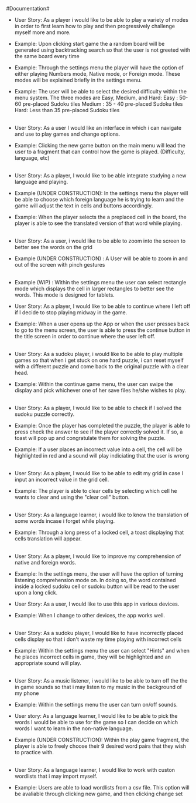 #Documentation#

- User Story: As a player i would like to be able to play a variety of modes in order to first learn how to play and then progressively challenge myself more and more.
- Example: Upon clicking start game the a random board will be generated using backtracking search so that the user is not greeted with the same board every time
- Example: Through the settings menu the player will have the option of either playing Numbers mode, Native mode, or Foreign mode. These modes will be explained briefly in the settings menu.
- Example: The user will be able to select the desired difficulty within the menu system. The three modes are Easy, Medium, and Hard:
Easy : 50-60 pre-placed Sudoku tiles
Medium : 35 - 40 pre-placed Sudoku tiles
Hard: Less than 35 pre-placed Sudoku tiles<br/><br/>

- User Story: As a user I would like an interface in which i can navigate and use to play games and change options.
- Example: Clicking the new game button on the main menu will lead the user to a fragment that can control how the game is played. (Difficulty, language, etc)<br/><br/>


- User Story: As a player, I would like to be able integrate studying a new language and playing.
- Example (UNDER CONSTRUCTION): In the settings menu the player will be able to choose which foreign language he is trying to learn and the game will adjust the text in cells and buttons accordingly.
- Example: When the player selects the a preplaced cell in the board, the player is able to see the translated version of that word while playing.<br/><br/>


- User Story: As a user, i would like to be able to zoom into the screen to better see the words on the grid
- Example (UNDER CONSTRUCTION) : A User will be able to zoom in and out of the screen with pinch gestures<br/><br/>
- Example (WIP) : Within the settings menu the user can select rectangle mode which displays the cell in larger rectangles to better see the words. This mode is designed for tablets.


- User Story: As a player, I would like to be able to continue where I left off if I decide to stop playing midway in the game.
- Example: When a user opens up the App or when the user presses back to go to the menu screen, the user is able to press the continue button in the title screen in order to continue where the user left off.<br/><br/>

- User Story: As a sudoku player, i would like to be able to play multiple games so that when i get stuck on one hard puzzle, i can reset myself with a different puzzle and come back to the original puzzle with a clear head.
- Example: Within the continue game menu, the user can swipe the display and pick whichever one of her save files he/she wishes to play.<br/><br/> 


- User Story: As a player, I would like to be able to check if I solved the sudoku puzzle correctly.
- Example: Once the player has completed the puzzle, the player is able to press check the answer to see if the player correctly solved it. If so, a toast will pop up and congratulate them for solving the puzzle.
- Example: If a user places an incorrect value into a cell, the cell will be highlighted in red and a sound will play indiciating that the user is wrong<br/><br/>


- User Story: As a player, I would like to be able to edit my grid in case I input an incorrect value in the grid cell.
- Example: The player is able to clear cells by selecting which cell he wants to clear and using the "clear cell" button.<br/><br/>


- User Story: As a language learner, i would like to know the translation of some words incase i forget while playing.
- Example: Through a long press of a locked cell, a toast displaying that cells translation will appear.<br/><br/>


- User Story: As a player, I would like to improve my comprehension of native and foreign words.
- Example: In the settings menu, the user will have the option of turning listening comprehension mode on. In doing so, the word contained inside a locked sudoku cell or sudoku button will be read to the user upon a long click. 


- User Story: As a user, I would like to use this app in various devices.
- Example: When I change to other devices, the app works well.<br/><br/>


- User Story: As a sudoku player, I would like to have incorrectly placed cells display so that i don't waste my time playing with incorrect cells
- Example: Within the settings menu the user can select "Hints" and when he places incorrect cells in game, they will be highlighted and an appropriate sound will play.<br/><br/>


- User Story: As a music listener, i would like to be able to turn off the the in game sounds so that i may listen to my music in the background of my phone
- Example: Within the settings menu the user can turn on/off sounds.

- User story: As a language learner, I would like to be able to pick the words I would be able to use for the game so I can decide on which words I want to learn in the non-native language.
- Example (UNDER CONSTRUCTION): Within the play game fragment, the player is able to freely choose their 9 desired word pairs that they wish to practice with.<br/><br/>

- User Story: As a language learner, I would like to work with custon wordlists that i may import myself.
- Example: Users are able to load wordlists from a csv file. This option will be avaliable through clicking new game, and then clicking change set
